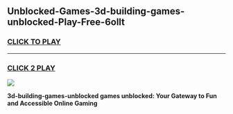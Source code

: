 
## Unblocked-Games-3d-building-games-unblocked-Play-Free-6ollt
<h3>
<a href="https://premium76.site?title=3d-building-games-unblocked&ref=18A1">CLICK TO PLAY</a></h3>
<hr>

<h3>
<a href="https://premium76.site?title=3d-building-games-unblocked&ref=18A1">CLICK 2 PLAY</a>
  
</h3>

<a href="https://premium76.site?title=3d-building-games-unblocked&ref=18A1"><img src="https://clearcache.store/games.png"></a>


**3d-building-games-unblocked games unblocked: Your Gateway to Fun and Accessible Online Gaming**
